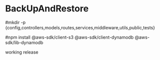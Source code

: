 # BackUpAndRestore
#mkdir -p {config,controllers,models,routes,services,middleware,utils,public,tests}


#npm install @aws-sdk/client-s3 @aws-sdk/client-dynamodb @aws-sdk/lib-dynamodb



working release